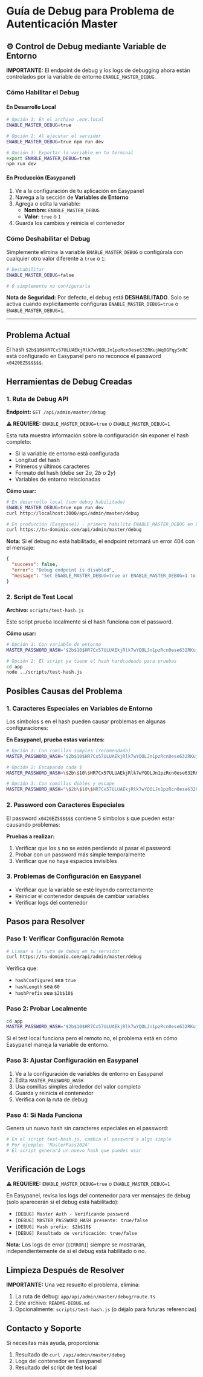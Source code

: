 # Guía de Debug para Problema de Autenticación Master

## ⚙️ Control de Debug mediante Variable de Entorno

**IMPORTANTE:** El endpoint de debug y los logs de debugging ahora están controlados por la variable de entorno `ENABLE_MASTER_DEBUG`.

### Cómo Habilitar el Debug

#### En Desarrollo Local
```bash
# Opción 1: En el archivo .env.local
ENABLE_MASTER_DEBUG=true

# Opción 2: Al ejecutar el servidor
ENABLE_MASTER_DEBUG=true npm run dev

# Opción 3: Exportar la variable en tu terminal
export ENABLE_MASTER_DEBUG=true
npm run dev
```

#### En Producción (Easypanel)
1. Ve a la configuración de tu aplicación en Easypanel
2. Navega a la sección de **Variables de Entorno**
3. Agrega o edita la variable:
   - **Nombre:** `ENABLE_MASTER_DEBUG`
   - **Valor:** `true` o `1`
4. Guarda los cambios y reinicia el contenedor

### Cómo Deshabilitar el Debug

Simplemente elimina la variable `ENABLE_MASTER_DEBUG` o configúrala con cualquier otro valor diferente a `true` o `1`:

```bash
# Deshabilitar
ENABLE_MASTER_DEBUG=false

# O simplemente no configurarla
```

**Nota de Seguridad:** Por defecto, el debug está **DESHABILITADO**. Solo se activa cuando explícitamente configuras `ENABLE_MASTER_DEBUG=true` o `ENABLE_MASTER_DEBUG=1`.

---

## Problema Actual
El hash `$2b$10$HR7Cx57ULUAEkjRlk7wYQOLJn1pzRcn0ese632RKujWq0GFqySnRC` está configurado en Easypanel pero no reconoce el password `x0420EZS$$$$$`.

## Herramientas de Debug Creadas

### 1. Ruta de Debug API
**Endpoint:** `GET /api/admin/master/debug`

**⚠️ REQUIERE:** `ENABLE_MASTER_DEBUG=true` o `ENABLE_MASTER_DEBUG=1`

Esta ruta muestra información sobre la configuración sin exponer el hash completo:
- Si la variable de entorno está configurada
- Longitud del hash
- Primeros y últimos caracteres
- Formato del hash (debe ser $2a$, $2b$ o $2y$)
- Variables de entorno relacionadas

**Cómo usar:**
```bash
# En desarrollo local (con debug habilitado)
ENABLE_MASTER_DEBUG=true npm run dev
curl http://localhost:3000/api/admin/master/debug

# En producción (Easypanel) - primero habilita ENABLE_MASTER_DEBUG en Easypanel
curl https://tu-dominio.com/api/admin/master/debug
```

**Nota:** Si el debug no está habilitado, el endpoint retornará un error 404 con el mensaje:
```json
{
  "success": false,
  "error": "Debug endpoint is disabled",
  "message": "Set ENABLE_MASTER_DEBUG=true or ENABLE_MASTER_DEBUG=1 to enable this endpoint"
}
```

### 2. Script de Test Local
**Archivo:** `scripts/test-hash.js`

Este script prueba localmente si el hash funciona con el password.

**Cómo usar:**
```bash
# Opción 1: Con variable de entorno
MASTER_PASSWORD_HASH='$2b$10$HR7Cx57ULUAEkjRlk7wYQOLJn1pzRcn0ese632RKujWq0GFqySnRC' node scripts/test-hash.js

# Opción 2: El script ya tiene el hash hardcodeado para pruebas
cd app
node ../scripts/test-hash.js
```

## Posibles Causas del Problema

### 1. Caracteres Especiales en Variables de Entorno
Los símbolos `$` en el hash pueden causar problemas en algunas configuraciones:

**En Easypanel, prueba estas variantes:**

```bash
# Opción 1: Con comillas simples (recomendado)
MASTER_PASSWORD_HASH='$2b$10$HR7Cx57ULUAEkjRlk7wYQOLJn1pzRcn0ese632RKujWq0GFqySnRC'

# Opción 2: Escapando cada $
MASTER_PASSWORD_HASH=\$2b\$10\$HR7Cx57ULUAEkjRlk7wYQOLJn1pzRcn0ese632RKujWq0GFqySnRC

# Opción 3: Con comillas dobles y escape
MASTER_PASSWORD_HASH="\$2b\$10\$HR7Cx57ULUAEkjRlk7wYQOLJn1pzRcn0ese632RKujWq0GFqySnRC"
```

### 2. Password con Caracteres Especiales
El password `x0420EZS$$$$$` contiene 5 símbolos `$` que pueden estar causando problemas:

**Pruebas a realizar:**
1. Verificar que los `$` no se estén perdiendo al pasar el password
2. Probar con un password más simple temporalmente
3. Verificar que no haya espacios invisibles

### 3. Problemas de Configuración en Easypanel
- Verificar que la variable se esté leyendo correctamente
- Reiniciar el contenedor después de cambiar variables
- Verificar logs del contenedor

## Pasos para Resolver

### Paso 1: Verificar Configuración Remota
```bash
# Llamar a la ruta de debug en tu servidor
curl https://tu-dominio.com/api/admin/master/debug
```

Verifica que:
- `hashConfigured` sea `true`
- `hashLength` sea `60`
- `hashPrefix` sea `$2b$10$`

### Paso 2: Probar Localmente
```bash
cd app
MASTER_PASSWORD_HASH='$2b$10$HR7Cx57ULUAEkjRlk7wYQOLJn1pzRcn0ese632RKujWq0GFqySnRC' node ../scripts/test-hash.js
```

Si el test local funciona pero el remoto no, el problema está en cómo Easypanel maneja la variable de entorno.

### Paso 3: Ajustar Configuración en Easypanel
1. Ve a la configuración de variables de entorno en Easypanel
2. Edita `MASTER_PASSWORD_HASH`
3. Usa comillas simples alrededor del valor completo
4. Guarda y reinicia el contenedor
5. Verifica con la ruta de debug

### Paso 4: Si Nada Funciona
Genera un nuevo hash sin caracteres especiales en el password:

```bash
# En el script test-hash.js, cambia el password a algo simple
# Por ejemplo: 'MasterPass2024'
# El script generará un nuevo hash que puedes usar
```

## Verificación de Logs

**⚠️ REQUIERE:** `ENABLE_MASTER_DEBUG=true` o `ENABLE_MASTER_DEBUG=1`

En Easypanel, revisa los logs del contenedor para ver mensajes de debug (solo aparecerán si el debug está habilitado):
- `[DEBUG] Master Auth - Verificando password`
- `[DEBUG] MASTER_PASSWORD_HASH presente: true/false`
- `[DEBUG] Hash prefix: $2b$10$`
- `[DEBUG] Resultado de verificación: true/false`

**Nota:** Los logs de error (`[ERROR]`) siempre se mostrarán, independientemente de si el debug está habilitado o no.

## Limpieza Después de Resolver

**IMPORTANTE:** Una vez resuelto el problema, elimina:
1. La ruta de debug: `app/api/admin/master/debug/route.ts`
2. Este archivo: `README-DEBUG.md`
3. Opcionalmente: `scripts/test-hash.js` (o déjalo para futuras referencias)

## Contacto y Soporte

Si necesitas más ayuda, proporciona:
1. Resultado de `curl /api/admin/master/debug`
2. Logs del contenedor en Easypanel
3. Resultado del script de test local
